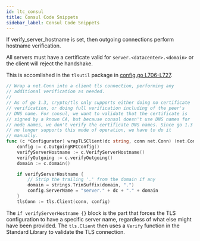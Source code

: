 ```yaml
---
id: ltc_consul
title: Consul Code Snippets
sidebar_label: Consul Code Snippets
---
```


If verify_server_hostname is set, then outgoing connections perform hostname verification.

All servers must have a certificate valid for `server.<datacenter>.<domain>` or the client will reject the handshake. 

This is accomlished in the `tlsutil` package in [config.go L706-L727](https://github.com/hashicorp/consul/blob/v1.7.0/tlsutil/config.go#L706-L727).
```go
// Wrap a net.Conn into a client tls connection, performing any
// additional verification as needed.
//
// As of go 1.3, crypto/tls only supports either doing no certificate
// verification, or doing full verification including of the peer's
// DNS name. For consul, we want to validate that the certificate is
// signed by a known CA, but because consul doesn't use DNS names for
// node names, we don't verify the certificate DNS names. Since go 1.3
// no longer supports this mode of operation, we have to do it
// manually.
func (c *Configurator) wrapTLSClient(dc string, conn net.Conn) (net.Conn, error) {
	config := c.OutgoingRPCConfig()
	verifyServerHostname := c.VerifyServerHostname()
	verifyOutgoing := c.verifyOutgoing()
	domain := c.domain()

	if verifyServerHostname {
		// Strip the trailing '.' from the domain if any
		domain = strings.TrimSuffix(domain, ".")
		config.ServerName = "server." + dc + "." + domain
	}
	tlsConn := tls.Client(conn, config)
```

The `if verifyServerHostname {}` block is the part that forces the TLS configuration to have a specific server name,
regardless of what else might have been provided. The `tls.Client` then uses a `Verify` function in the Standard Library
to validate the TLS connection.
